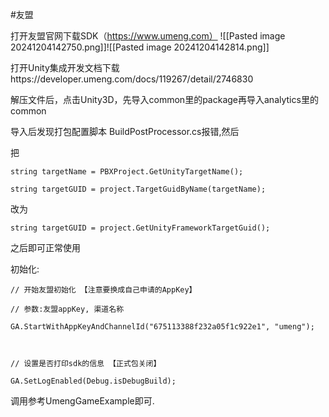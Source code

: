 
#友盟



打开友盟官网下载SDK（https://www.umeng.com）
![[Pasted image 20241204142750.png]]![[Pasted image 20241204142814.png]]

打开Unity集成开发文档下载https://developer.umeng.com/docs/119267/detail/2746830

解压文件后，点击Unity3D，先导入common里的package再导入analytics里的common

导入后发现打包配置脚本 BuildPostProcessor.cs报错,然后

把
```
string targetName = PBXProject.GetUnityTargetName();

string targetGUID = project.TargetGuidByName(targetName);
```
改为
```
string targetGUID = project.GetUnityFrameworkTargetGuid();
```

之后即可正常使用

初始化:
```
// 开始友盟初始化 【注意要换成自己申请的AppKey】

// 参数:友盟appKey, 渠道名称

GA.StartWithAppKeyAndChannelId("675113388f232a05f1c922e1", "umeng");

  

// 设置是否打印sdk的信息 【正式包关闭】

GA.SetLogEnabled(Debug.isDebugBuild);
```

调用参考UmengGameExample即可.